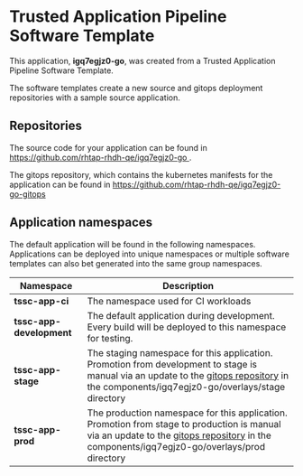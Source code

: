 # Trusted Application Pipeline Software Template

This application, **igq7egjz0-go**, was created from a Trusted Application Pipeline Software Template.

The software templates create a new source and gitops deployment repositories with a sample source application. 

## Repositories

The source code for your application can be found in [https://github.com/rhtap-rhdh-qe/igq7egjz0-go ](https://github.com/rhtap-rhdh-qe/igq7egjz0-go ).
 
The gitops repository, which contains the kubernetes manifests for the application can be found in 
[https://github.com/rhtap-rhdh-qe/igq7egjz0-go-gitops ](https://github.com/rhtap-rhdh-qe/igq7egjz0-go-gitops ) 

## Application namespaces 

The default application will be found in the following namespaces. Applications can be deployed into unique namespaces or multiple software templates can also bet generated into the same group namespaces.  

|  Namespace   |  Description   |  
| -------- | -------- |
| **tssc-app-ci** | The namespace used for CI workloads |
| **tssc-app-development** | The default application during development. Every build will be deployed to this namespace for testing. |
| **tssc-app-stage** | The staging namespace for this application. Promotion from development to stage is manual via an update to the [gitops repository](https://github.com/rhtap-rhdh-qe/igq7egjz0-go-gitops ) in the components/igq7egjz0-go/overlays/stage directory |
| **tssc-app-prod** | The production namespace for this application. Promotion from stage to production is manual via an update to the [gitops repository](https://github.com/rhtap-rhdh-qe/igq7egjz0-go-gitops ) in the components/igq7egjz0-go/overlays/prod directory |